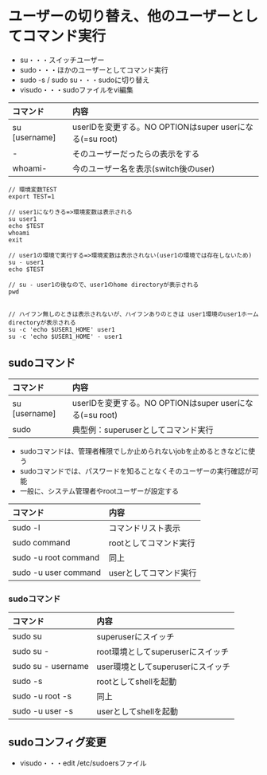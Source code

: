 # ユーザーの切り替え、他のユーザーとしてコマンド実行

* su・・・スイッチユーザー
* sudo・・・ほかのユーザーとしてコマンド実行
* sudo -s / sudo su・・・sudoに切り替え
* visudo・・・sudoファイルをvi編集

|コマンド|内容|
|:------------|:-----------|
|su [username]|userIDを変更する。NO OPTIONはsuper userになる(=su root)|
|-|そのユーザーだったらの表示をする|
|whoami-|今のユーザー名を表示(switch後のuser)|


```
// 環境変数TEST
export TEST=1

// user1になりきる=>環境変数は表示される
su user1
echo $TEST
whoami
exit

// user1の環境で実行する=>環境変数は表示されない(user1の環境では存在しないため)
su - user1
echo $TEST

// su - user1の後なので、user1のhome directoryが表示される
pwd


// ハイフン無しのときは表示されないが、ハイフンありのときは user1環境のuser1ホームdirectoryが表示される
su -c 'echo $USER1_HOME' user1
su -c 'echo $USER1_HOME' - user1
```

## sudoコマンド

|コマンド|内容|
|:------------|:-----------|
|su [username]|userIDを変更する。NO OPTIONはsuper userになる(=su root)|
|sudo|典型例：superuserとしてコマンド実行|

* sudoコマンドは、管理者権限でしか止められないjobを止めるときなどに使う
* sudoコマンドでは、パスワードを知ることなくそのユーザーの実行確認が可能
* 一般に、システム管理者やrootユーザーが設定する

|コマンド|内容|
|:------------|:-----------|
|sudo -l|コマンドリスト表示|
|sudo command|rootとしてコマンド実行|
|sudo -u root command|同上|
|sudo -u user command|userとしてコマンド実行|


### sudoコマンド

|コマンド|内容|
|:------------|:-----------|
|sudo su|superuserにスイッチ|
|sudo su -|root環境としてsuperuserにスイッチ|
|sudo su - username|user環境としてsuperuserにスイッチ|
|sudo -s|rootとしてshellを起動|
|sudo -u root -s|同上|
|sudo -u user -s|userとしてshellを起動|

## sudoコンフィグ変更

* visudo・・・edit /etc/sudoersファイル

